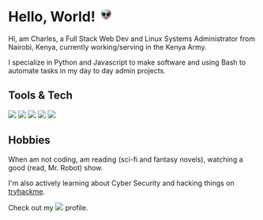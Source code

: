 # Hello, World! <img src="alien.gif" width="30px">

Hi, am Charles, a Full Stack Web Dev and Linux Systems Administrator from Nairobi, Kenya, currently working/serving in the Kenya Army.

I specialize in Python and Javascript to make software and using Bash to automate tasks in my day to day admin projects.

## Tools & Tech

![](https://img.shields.io/badge/OS-Linux-informational?style=flat&logo=linux&logoColor=white&color=800020)
![](https://img.shields.io/badge/Code-Python-informational?style=flat&logo=python&logoColor=white&color=800020)
![](https://img.shields.io/badge/Code-JavaScript-informational?style=flat&logo=javascript&logoColor=white&color=800020)
![](https://img.shields.io/badge/Code-React-informational?style=flat&logo=react&logoColor=white&color=800020)
![](https://img.shields.io/badge/Shell-Bash-informational?style=flat&logo=gnu-bash&logoColor=white&color=800020)
<!-- ![](https://img.shields.io/badge/Tools-PostgreSQL-informational?style=flat&logo=postgresql&logoColor=white&color=800020)
![](https://img.shields.io/badge/Tools-Docker-informational?style=flat&logo=docker&logoColor=white&color=800020) -->

## Hobbies
When am not coding, am reading (sci-fi and fantasy novels), watching a good (read, Mr. Robot) show.

I'm also actively learning about Cyber Security and hacking things on [tryhackme](https://tryhackme.com/). 

Check out my [![](https://img.shields.io/badge/thm-tryhackme-informational?style=flat&logo=gnu-bash&logoColor=white&color=800020)](https://tryhackme.com/p/ghostFace) profile.